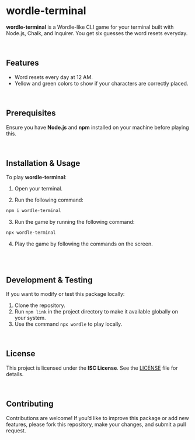 # wordle-terminal

**wordle-terminal** is a Wordle-like CLI game for your terminal built with Node.js, Chalk, and Inquirer. You get six guesses the word resets everyday.

<br>

## Features

- Word resets every day at 12 AM.
- Yellow and green colors to show if your characters are correctly placed.

<br>

## Prerequisites

Ensure you have **Node.js** and **npm** installed on your machine before playing this.

<br>

## Installation & Usage

To play **wordle-terminal**:

1. Open your terminal.

2. Run the following command:
```bash
npm i wordle-terminal
```

3. Run the game by running the following command:
```bash
npx wordle-terminal
```
4. Play the game by following the commands on the screen.
<br>

<br>

## Development & Testing

If you want to modify or test this package locally:

1.  Clone the repository.
2.  Run  `npm link`  in the project directory to make it available globally on your system.
3.  Use the command  `npx wordle`  to play locally.

<br>

## License

This project is licensed under the  **ISC License**. See the  [LICENSE](LICENSE)  file for details.

<br>

## Contributing

Contributions are welcome! If you’d like to improve this package or add new features, please fork this repository, make your changes, and submit a pull request.

